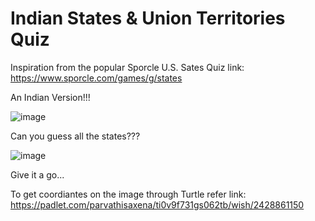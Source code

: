 # Indian States & Union Territories Quiz

Inspiration from the popular Sporcle U.S. Sates Quiz link: https://www.sporcle.com/games/g/states

An Indian Version!!!

![image](https://user-images.githubusercontent.com/17800800/209529174-08dc2d0c-9505-4c20-833a-51a3d98eabe0.png)

Can you guess all the states???

![image](https://user-images.githubusercontent.com/17800800/209529571-f7d0945f-0a28-4e6b-9735-0ed9a128256e.png)

Give it a go...



To get coordiantes on the image through Turtle refer link: https://padlet.com/parvathisaxena/ti0v9f731gs062tb/wish/2428861150
